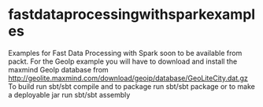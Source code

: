fastdataprocessingwithsparkexamples
===================================

Examples for Fast Data Processing with Spark soon to be available from packt.
For the GeoIp example you will have to download and install the maxmind GeoIp database from http://geolite.maxmind.com/download/geoip/database/GeoLiteCity.dat.gz
To build run sbt/sbt compile and to package run sbt/sbt package or to make a deployable jar run sbt/sbt assembly
